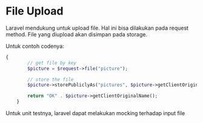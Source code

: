 # File Upload

Laravel mendukung untuk upload file. Hal ini bisa dilakukan pada request method. File yang diupload akan disimpan pada storage.

Untuk contoh codenya:

```php
{
        // get file by key
        $picture = $request->file("picture");

        // store the file
        $picture->storePubliclyAs("pictures", $picture->getClientOriginalName(), "public");

        return "OK" . $picture->getClientOriginalName();
    }
```

Untuk unit testnya, laravel dapat melakukan mocking terhadap input file
```php

```
